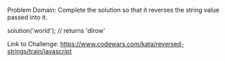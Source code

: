 Problem Domain:
Complete the solution so that it reverses the string value passed into it.

solution('world'); // returns 'dlrow'

Link to Challenge:
https://www.codewars.com/kata/reversed-strings/train/javascript